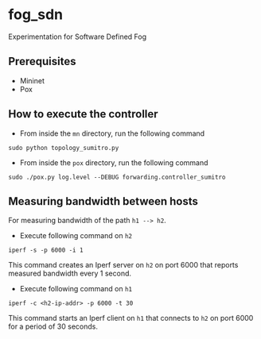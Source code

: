 # fog_sdn

Experimentation for Software Defined Fog

## Prerequisites
* Mininet
* Pox

## How to execute the controller
* From inside the `mn` directory, run the following command
```
sudo python topology_sumitro.py
```
* From inside the `pox` directory, run the following command
```
sudo ./pox.py log.level --DEBUG forwarding.controller_sumitro
```
## Measuring bandwidth between hosts
For measuring bandwidth of the path `h1 --> h2`.
* Execute following command on `h2`
```
iperf -s -p 6000 -i 1
```
This command creates an Iperf server on `h2` on port 6000 that reports measured bandwidth every 1 second.
* Execute following command on `h1`
```
iperf -c <h2-ip-addr> -p 6000 -t 30
``` 
This command starts an Iperf client on `h1` that connects to `h2` on port 6000 for a period of 30 seconds.
